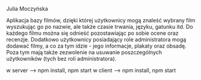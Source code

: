 Julia Moczyńska

Aplikacja bazy filmów, dzięki której użytkownicy mogą znaleść wybrany film wyszukując go po nazwie, ale także czasie trwania, języku, gatunku itd. Do każdego filmu można się odnieść pozostawiając po sobie ocene oraz recenzje. Dodatkowo użytkownicy posiadający role administratora mogą dodawać filmy, a co za tym idzie - jego informacje, plakaty oraz obsadę. Poza tym mają także zezwolenie na usuwanie poszczególnych użytkowników (tych bez roli administratora).

w server --> npm install, npm start
w client --> npm install, npm start